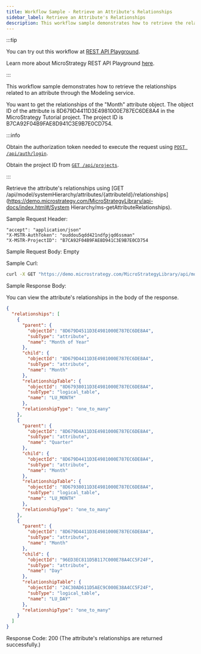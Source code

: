 ```yaml
---
title: Workflow Sample - Retrieve an Attribute's Relationships
sidebar_label: Retrieve an Attribute's Relationships
description: This workflow sample demonstrates how to retrieve the relationships related to an attribute through the Modeling service.
---
```


:::tip

You can try out this workflow at [REST API Playground](https://www.postman.com/microstrategysdk/workspace/microstrategy-rest-api/folder/16131298-063edda6-63ad-4938-ab4c-a4eb8f13d65e?ctx=documentation).

Learn more about MicroStrategy REST API Playground [here](/docs/getting-started/playground.md).

:::

This workflow sample demonstrates how to retrieve the relationships related to an attribute through the Modeling service.

You want to get the relationships of the "Month" attribute object. The object ID of the attribute is 8D679D4411D3E4981000E787EC6DE8A4 in the MicroStrategy Tutorial project. The project ID is B7CA92F04B9FAE8D941C3E9B7E0CD754.

:::info

Obtain the authorization token needed to execute the request using [`POST /api/auth/login`](https://demo.microstrategy.com/MicroStrategyLibrary/api-docs/index.html#/Authentication/postLogin).

Obtain the project ID from [`GET /api/projects`](https://demo.microstrategy.com/MicroStrategyLibrary/api-docs/index.html#/Projects/getProjects_1).

:::

Retrieve the attribute's relationships using [GET /api/model/systemHierarchy/attributes/{attributeId}/relationships](<https://demo.microstrategy.com/MicroStrategyLibrary/api-docs/index.html#/System> Hierarchy/ms-getAttributeRelationships).

Sample Request Header:

```http
"accept": "application/json"
"X-MSTR-AuthToken": "ouddou5qdd421ndfpjqd6ssman"
"X-MSTR-ProjectID": "B7CA92F04B9FAE8D941C3E9B7E0CD754
```

Sample Request Body: Empty

Sample Curl:

```bash
curl -X GET "https://demo.microstrategy.com/MicroStrategyLibrary/api/model/systemHierarchy/attributes/8D679D4411D3E4981000E787EC6DE8A4/relationships" -H "accept: application/json" -H "X-MSTR-AuthToken: ouddou5qdd421ndfpjqd6ssman" -H "X-MSTR-ProjectID: B7CA92F04B9FAE8D941C3E9B7E0CD754"
```

Sample Response Body:

You can view the attribute's relationships in the body of the response.

```json
{
  "relationships": [
    {
      "parent": {
        "objectId": "8D679D4511D3E4981000E787EC6DE8A4",
        "subType": "attribute",
        "name": "Month of Year"
      },
      "child": {
        "objectId": "8D679D4411D3E4981000E787EC6DE8A4",
        "subType": "attribute",
        "name": "Month"
      },
      "relationshipTable": {
        "objectId": "8D67938011D3E4981000E787EC6DE8A4",
        "subType": "logical_table",
        "name": "LU_MONTH"
      },
      "relationshipType": "one_to_many"
    },
    {
      "parent": {
        "objectId": "8D679D4A11D3E4981000E787EC6DE8A4",
        "subType": "attribute",
        "name": "Quarter"
      },
      "child": {
        "objectId": "8D679D4411D3E4981000E787EC6DE8A4",
        "subType": "attribute",
        "name": "Month"
      },
      "relationshipTable": {
        "objectId": "8D67938011D3E4981000E787EC6DE8A4",
        "subType": "logical_table",
        "name": "LU_MONTH"
      },
      "relationshipType": "one_to_many"
    },
    {
      "parent": {
        "objectId": "8D679D4411D3E4981000E787EC6DE8A4",
        "subType": "attribute",
        "name": "Month"
      },
      "child": {
        "objectId": "96ED3EC811D5B117C000E78A4CC5F24F",
        "subType": "attribute",
        "name": "Day"
      },
      "relationshipTable": {
        "objectId": "24C30AD611D5AEC9C000E38A4CC5F24F",
        "subType": "logical_table",
        "name": "LU_DAY"
      },
      "relationshipType": "one_to_many"
    }
  ]
}
```

Response Code: 200 (The attribute's relationships are returned successfully.)

